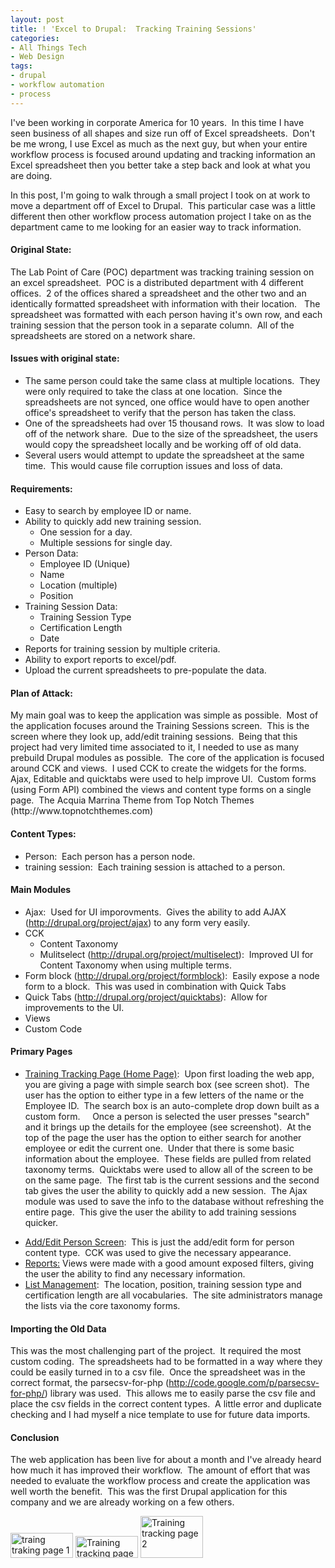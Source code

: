 ```yaml
---
layout: post
title: ! 'Excel to Drupal:  Tracking Training Sessions'
categories:
- All Things Tech
- Web Design
tags:
- drupal
- workflow automation
- process
---
```

<p style="text-align: left;">I've been working in corporate America for 10 years.&nbsp; In this time I have seen business of all shapes and size run off of Excel spreadsheets.&nbsp; Don't be me wrong, I use Excel as much as the next guy, but when your entire workflow process is focused around updating and tracking information an Excel spreadsheet then you better take a step back and look at what you are doing.</p>
<p style="text-align: left;">In this post, I'm going to walk through a small project I took on at work to move a department off of Excel to Drupal.&nbsp; This particular case was a little different then other workflow process automation project I take on as the department came to me looking for an easier way to track information.</p>

<h4 style="text-align: left;">Original State:</h4>
<p style="text-align: left;">The Lab Point of Care (POC) department was tracking training session on an excel spreadsheet.&nbsp; POC is a distributed department with 4 different offices.&nbsp; 2 of the offices shared a spreadsheet and the other two and an identically formatted spreadsheet with information with their location.&nbsp;&nbsp; The spreadsheet was formatted with each person having it's own row, and each training session that the person took in a separate column.&nbsp; All of the spreadsheets are stored on a network share.</p>

<h4 style="text-align: left;">Issues with original state:</h4>
<ul>
	<li style="text-align: left;">The same person could take the same class at multiple locations.&nbsp; They were only required to take the class at one location.&nbsp; Since the spreadsheets are not synced, one office would have to open another office's spreadsheet to verify that the person has taken the class.</li>
	<li style="text-align: left;">One of the spreadsheets had over 15 thousand rows.&nbsp; It was slow to load off of the network share.&nbsp; Due to the size of the spreadsheet, the users would copy the spreadsheet locally and be working off of old data.</li>
	<li style="text-align: left;">Several users would attempt to update the spreadsheet at the same time.&nbsp; This would cause file corruption issues and loss of data.</li>
</ul>
<h4 style="text-align: left;">Requirements:</h4>
<ul>
	<li style="text-align: left;">Easy to search by employee ID or name.</li>
	<li style="text-align: left;">Ability to quickly add new training session.
<ul>
	<li style="text-align: left;">One session for a day.</li>
	<li style="text-align: left;">Multiple sessions for single day.</li>
</ul>
</li>
	<li style="text-align: left;">Person Data:
<ul>
	<li style="text-align: left;">Employee ID (Unique)</li>
	<li style="text-align: left;">Name</li>
	<li style="text-align: left;">Location (multiple)</li>
	<li style="text-align: left;">Position</li>
</ul>
</li>
	<li style="text-align: left;">Training Session Data:
<ul>
	<li style="text-align: left;">Training Session Type</li>
	<li style="text-align: left;">Certification Length</li>
	<li style="text-align: left;">Date</li>
</ul>
</li>
	<li style="text-align: left;">Reports for training session by multiple criteria.</li>
	<li style="text-align: left;">Ability to export reports to excel/pdf.</li>
	<li style="text-align: left;">Upload the current spreadsheets to pre-populate the data.</li>
</ul>
<h4 style="text-align: left;">Plan of Attack:</h4>
<p style="text-align: left;">My main goal was to keep the application was simple as possible.&nbsp; Most of the application focuses around the Training Sessions screen.&nbsp; This is the screen where they look up, add/edit training sessions.&nbsp; Being that this project had very limited time associated to it, I needed to use as many prebuild Drupal modules as possible.&nbsp; The core of the application is focused around CCK and views.&nbsp; I used CCK to create the widgets for the forms.&nbsp; Ajax, Editable and quicktabs were used to help improve UI.&nbsp; Custom forms (using Form API) combined the views and content type forms on a single page.&nbsp; The Acquia Marrina Theme from Top Notch Themes (http://www.topnotchthemes.com)</p>

<h4 style="text-align: left;">Content Types:</h4>
<ul>
	<li style="text-align: left;">Person:&nbsp; Each person has a person node.</li>
	<li style="text-align: left;">training session:&nbsp; Each training session is attached to a person.</li>
</ul>
<h4 style="text-align: left;">Main Modules</h4>
<ul>
	<li style="text-align: left;">Ajax:&nbsp; Used for UI imporovments.&nbsp; Gives the ability to add AJAX (<a href="http://drupal.org/project/ajax" target="_blank">http://drupal.org/project/ajax</a>) to any form very easily.</li>
	<li style="text-align: left;">CCK
<ul>
	<li style="text-align: left;">Content Taxonomy</li>
	<li style="text-align: left;">Mulitselect (<a href="http://drupal.org/project/multiselect" target="_blank">http://drupal.org/project/multiselect</a>):&nbsp; Improved UI for Content Taxonomy when using multiple terms.</li>
</ul>
</li>
	<li style="text-align: left;">Form block (<a href="http://drupal.org/project/formblock" target="_blank">http://drupal.org/project/formblock</a>):&nbsp; Easily expose a node form to a block.&nbsp; This was used in combination with Quick Tabs</li>
	<li style="text-align: left;">Quick Tabs (<a href="http://drupal.org/project/quicktabs" target="_blank">http://drupal.org/project/quicktabs</a>):&nbsp; Allow for improvements to the UI.</li>
	<li style="text-align: left;">Views</li>
	<li style="text-align: left;">Custom Code</li>
</ul>
<h4 style="text-align: left;">Primary Pages</h4>
<ul>
	<li>
<p style="text-align: left;"><span style="text-decoration: underline;">Training Tracking Page (Home Page)</span>:&nbsp; Upon first loading the web app, you are giving a page with simple search box (see screen shot).&nbsp; The user has the option to either type in a few letters of the name or the Employee ID.&nbsp; The search box is an auto-complete drop down built as a custom form. &nbsp; &nbsp; Once a person is selected the user presses "search" and it brings up the details for the employee (see screenshot).&nbsp; At the top of the page the user has the option to either search for another employee or edit the current one.&nbsp; Under that there is some basic information about the employee.&nbsp; These fields are pulled from related taxonomy terms.&nbsp; Quicktabs were used to allow all of the screen to be on the same page.&nbsp; The first tab is the current sessions and the second tab gives the user the ability to quickly add a new session.&nbsp; The Ajax module was used to save the info to the database without refreshing the entire page.&nbsp; This give the user the ability to add training sessions quicker.</p>
</li>
	<li style="text-align: left;"><span style="text-decoration: underline;">Add/Edit Person Screen</span>:&nbsp; This is just the add/edit form for person content type.&nbsp; CCK was used to give the necessary appearance.</li>
	<li style="text-align: left;"><span style="text-decoration: underline;">Reports:</span> Views were made with a good amount exposed filters, giving the user the ability to find any necessary information.</li>
	<li style="text-align: left;"><span style="text-decoration: underline;">List Management</span>:&nbsp; The location, position, training session type and certification length are all vocabularies.&nbsp; The site administrators manage the lists via the core taxonomy forms.</li>
</ul>
<h4 style="text-align: left;">Importing the Old Data</h4>
<p style="text-align: left;">This was the most challenging part of the project.&nbsp; It required the most custom coding.&nbsp; The spreadsheets had to be formatted in a way where they could be easily turned in to a csv file.&nbsp; Once the spreadsheet was in the correct format, the parsecsv-for-php (<a href="http://code.google.com/p/parsecsv-for-php/" target="_blank">http://code.google.com/p/parsecsv-for-php/</a>) library was used.&nbsp; This allows me to easily parse the csv file and place the csv fields in the correct content types.&nbsp; A little error and duplicate checking and I had myself a nice template to use for future data imports.</p>

<h4 style="text-align: left;">Conclusion</h4>
<p style="text-align: left;">The web application has been live for about a month and I've already heard how much it has improved their workflow.&nbsp; The amount of effort that was needed to evaluate the workflow process and create the application was well worth the benefit.&nbsp; This was the first Drupal application for this company and we are already working on a few others.</p>
<p style="text-align: left;"><a class="tt-flickr tt-flickr-Thumbnail" title="traing traking page 1" href="http://techcook.net/pictures/photo/3634426842/traing-traking-page-1.html"><img class="alignnone" src="http://farm4.static.flickr.com/3552/3634426842_ec67eaf9d9_t.jpg" alt="traing traking page 1" width="100" height="40" /></a> <a class="tt-flickr tt-flickr-Thumbnail" title="Training tracking page 3" href="http://techcook.net/pictures/photo/3633612347/training-tracking-page-3.html"><img class="alignnone" src="http://farm4.static.flickr.com/3405/3633612347_e2684c1b28_t.jpg" alt="Training tracking page 3" width="100" height="35" /></a> <a class="tt-flickr tt-flickr-Thumbnail" title="Training tracking page 2" href="http://techcook.net/pictures/photo/3633612335/training-tracking-page-2.html"><img class="alignnone" src="http://farm4.static.flickr.com/3637/3633612335_1af012b289_t.jpg" alt="Training tracking page 2" width="100" height="67" /></a></p>
<p style="text-align: left;"></p>
